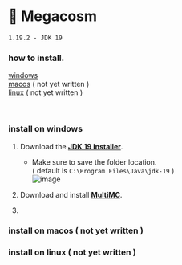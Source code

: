 # 🌌 Megacosm
`1.19.2 - JDK 19`


### how to install.
[windows](#windows-install)  
[macos](#macos-install) ( not yet written )  
[linux](#linux-install) ( not yet written )

<br>


### <a name="windows-install"></a>install on windows

1. Download the **[JDK 19 installer][jdk-link]**.

   * Make sure to save the folder location.  
     ( default is `C:\Program Files\Java\jdk-19` )  
   ![image](https://user-images.githubusercontent.com/91228490/218356149-ec5dc788-cf03-43f2-bb6d-1d7eb0b0b3fb.png)

2. Download and install **[MultiMC][multimc-link]**.
3. 


### <a name="macos-install"></a>install on macos ( not yet written )

### <a name="linux-install"></a>install on linux ( not yet written )



[jdk-link]: https://download.oracle.com/java/19/latest/jdk-19_windows-x64_bin.msi
[multimc-link]: https://multimc.org/#Download
